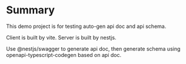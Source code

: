 # Summary

This demo project is for testing auto-gen api doc and api schema.

Client is built by vite.
Server is built by nestjs.

Use @nestjs/swagger to generate api doc, then generate schema using openapi-typescript-codegen based on api doc.
